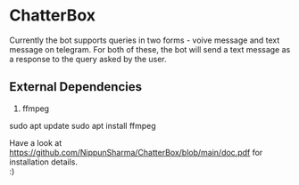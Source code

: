 # ChatterBox

Currently the bot supports queries in two forms - voive message and text message on telegram. For both of these, the bot will send a text message as a response to the query asked by the user.

## External Dependencies
1. ffmpeg

sudo apt update
sudo apt install ffmpeg

Have a look at
<br>
https://github.com/NippunSharma/ChatterBox/blob/main/doc.pdf for installation details.
<br>
:)
